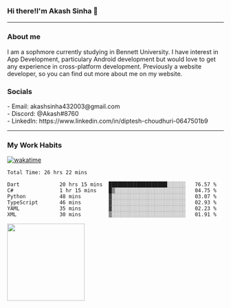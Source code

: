 <h3>Hi there!I'm Akash Sinha 👋</h3>

--- 

<h3>About me</h3>
I am a sophmore currently studying in Bennett University. I have interest in App Development, particulary Android development but would love to get any experience in cross-platform development. Previously a website developer, so you can find out more about me on my website.

<h3>Socials</h3>
 - Email: akashsinha432003@gmail.com<br>
 - Discord: @Akash#8760<br>
 - LinkedIn: https://www.linkedin.com/in/diptesh-choudhuri-0647501b9<br>


---

<h3>My Work Habits</h3>

[![wakatime](https://wakatime.com/badge/user/938b2951-49cf-4810-9b9e-c17cde3d3343.svg)](https://wakatime.com/@938b2951-49cf-4810-9b9e-c17cde3d3343)

<!--START_SECTION:waka-->

```text
Total Time: 26 hrs 22 mins

Dart             20 hrs 15 mins  ███████████████████░░░░░░   76.57 %
C#               1 hr 15 mins    █▒░░░░░░░░░░░░░░░░░░░░░░░   04.75 %
Python           48 mins         ▓░░░░░░░░░░░░░░░░░░░░░░░░   03.07 %
TypeScript       46 mins         ▓░░░░░░░░░░░░░░░░░░░░░░░░   02.93 %
YAML             35 mins         ▓░░░░░░░░░░░░░░░░░░░░░░░░   02.23 %
XML              30 mins         ▒░░░░░░░░░░░░░░░░░░░░░░░░   01.91 %
```

<!--END_SECTION:waka-->

<img height="180em" src="https://github-readme-stats.vercel.app/api?username=theskysinha&show_icons=true&hide_border=true&&count_private=true&include_all_commits=true" />
<!---
theskysinha/theskysinha is a ✨ special ✨ repository because its `README.md` (this file) appears on your GitHub profile.
You can click the Preview link to take a look at your changes.
--->
